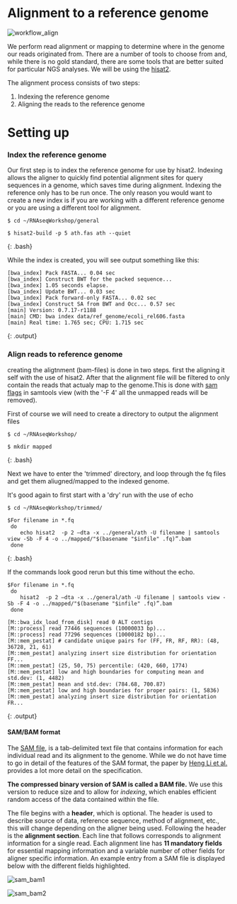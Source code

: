
# Alignment to a reference genome

![workflow_align](../img/variant_calling_workflow_align.png)

We perform read alignment or mapping to determine where in the genome our reads originated from. There are a number of tools to
choose from and, while there is no gold standard, there are some tools that are better suited for particular NGS analyses. We will be
using the [hisat2](http://bio-bwa.sourceforge.net/).

The alignment process consists of two steps:

1. Indexing the reference genome
2. Aligning the reads to the reference genome


# Setting up



### Index the reference genome
Our first step is to index the reference genome for use by hisat2. Indexing allows the aligner to quickly find potential alignment sites for query sequences in a genome, which saves time during alignment. Indexing the reference only has to be run once. The only reason you would want to create a new index is if you are working with a different reference genome or you are using a different tool for alignment.

~~~
$ cd ~/RNAseqWorkshop/general

$ hisat2-build -p 5 ath.fas ath --quiet

~~~
{: .bash}

While the index is created, you will see output something like this:

~~~
[bwa_index] Pack FASTA... 0.04 sec
[bwa_index] Construct BWT for the packed sequence...
[bwa_index] 1.05 seconds elapse.
[bwa_index] Update BWT... 0.03 sec
[bwa_index] Pack forward-only FASTA... 0.02 sec
[bwa_index] Construct SA from BWT and Occ... 0.57 sec
[main] Version: 0.7.17-r1188
[main] CMD: bwa index data/ref_genome/ecoli_rel606.fasta
[main] Real time: 1.765 sec; CPU: 1.715 sec
~~~
{: .output}

### Align reads to reference genome

creating the aligtnment (bam-files) is done in two steps. first the aligning it self with the use of hisat2. After that the alignment file will be filtered to only contain the reads that actualy map to the genome.This is done with [sam flags](https://broadinstitute.github.io/picard/explain-flags.html) in samtools view (with the '-F 4' all the unmapped reads will be removed).   

First of course we will need to create a directory to output the alignment files 

~~~
$ cd ~/RNAseqWorkshop/

$ mkdir mapped
~~~
{: .bash}

Next we have to enter the 'trimmed' directory, and loop through the fq files and get them aliugned/mapped to the indexed genome.

It's good again to first start with a 'dry' run with the use of echo

~~~
$ cd ~/RNAseqWorkshop/trimmed/

$For filename in *.fq
 do
    echo hisat2  -p 2 —dta -x ../general/ath -U filename | samtools view -Sb -F 4 -o ../mapped/"$(basename "$infile" .fq)”.bam
 done
~~~
{: .bash}

If the commands look good rerun but this time without the echo.

~~~
$For filename in *.fq
 do
    hisat2  -p 2 —dta -x ../general/ath -U filename | samtools view -Sb -F 4 -o ../mapped/"$(basename "$infile" .fq)”.bam
 done
~~~




~~~
[M::bwa_idx_load_from_disk] read 0 ALT contigs
[M::process] read 77446 sequences (10000033 bp)...
[M::process] read 77296 sequences (10000182 bp)...
[M::mem_pestat] # candidate unique pairs for (FF, FR, RF, RR): (48, 36728, 21, 61)
[M::mem_pestat] analyzing insert size distribution for orientation FF...
[M::mem_pestat] (25, 50, 75) percentile: (420, 660, 1774)
[M::mem_pestat] low and high boundaries for computing mean and std.dev: (1, 4482)
[M::mem_pestat] mean and std.dev: (784.68, 700.87)
[M::mem_pestat] low and high boundaries for proper pairs: (1, 5836)
[M::mem_pestat] analyzing insert size distribution for orientation FR...
~~~
{: .output}


#### SAM/BAM format
The [SAM file](https://github.com/adamfreedman/knowyourdata-genomics/blob/gh-pages/lessons/01-know_your_data.md#aligned-reads-sam),
is a tab-delimited text file that contains information for each individual read and its alignment to the genome. While we do not 
have time to go in detail of the features of the SAM format, the paper by 
[Heng Li et al.](http://bioinformatics.oxfordjournals.org/content/25/16/2078.full) provides a lot more detail on the specification.

**The compressed binary version of SAM is called a BAM file.** We use this version to reduce size and to allow for *indexing*, which enables efficient random access of the data contained within the file.

The file begins with a **header**, which is optional. The header is used to describe source of data, reference sequence, method of
alignment, etc., this will change depending on the aligner being used. Following the header is the **alignment section**. Each line
that follows corresponds to alignment information for a single read. Each alignment line has **11 mandatory fields** for essential
mapping information and a variable number of other fields for aligner specific information. An example entry from a SAM file is 
displayed below with the different fields highlighted.

![sam_bam1](../img/sam_bam.png)


![sam_bam2](../img/sam_bam3.png)
